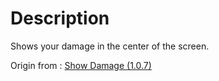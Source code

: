 # Description

Shows your damage in the center of the screen.

Origin from : [Show Damage (1.0.7)](https://forums.alliedmods.net/showthread.php?t=85901)
